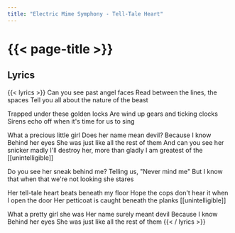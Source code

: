```yaml
---
title: "Electric Mime Symphony - Tell-Tale Heart"
---
```

# {{< page-title >}}

## Lyrics
{{< lyrics >}}
Can you see past angel faces
Read between the lines, the spaces
Tell you all about the nature of the beast

Trapped under these golden locks
Are wind up gears and ticking clocks
Sirens echo off when it's time for us to sing

What a precious little girl
Does her name mean devil?
Because I know
Behind her eyes
She was just like all the rest of them
And can you see her snicker madly
I'll destroy her, more than gladly
I am greatest of the [[unintelligible]]

Do you see her sneak behind me?
Telling us, "Never mind me"
But I know that when that we're not looking she stares

Her tell-tale heart beats beneath my floor
Hope the cops don't hear it when I open the door
Her petticoat is caught beneath the planks
[[unintelligible]]

What a pretty girl she was
Her name surely meant devil
Because I know
Behind her eyes
She was just like all the rest of them
{{< / lyrics >}}
